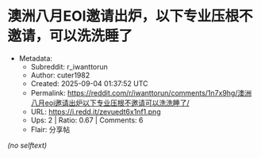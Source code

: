 # 澳洲八月EOI邀请出炉，以下专业压根不邀请，可以洗洗睡了

- Metadata:
  - Subreddit: r_iwanttorun
  - Author: cuter1982
  - Created: 2025-09-04 01:37:52 UTC
  - Permalink: https://reddit.com/r/iwanttorun/comments/1n7x9hg/澳洲八月eoi邀请出炉以下专业压根不邀请可以洗洗睡了/
  - URL: https://i.redd.it/zevuedt6x1nf1.png
  - Ups: 2 | Ratio: 0.67 | Comments: 6
  - Flair: 分享帖

_(no selftext)_
